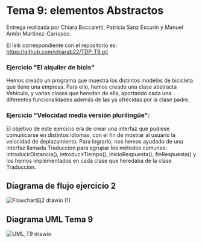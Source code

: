 # Tema 9: elementos Abstractos
Entrega realizada por Chiara Boccaletti, Patricia Sanz Escurín y Manuel Antón Martínez-Carrasco.

El link correspondiente con el repositorio es: https://github.com/chiarab22/TDP_T9.git

### Ejercicio "El alquiler de bicis"
Hemos creado un programa que muestra los distintos modelos de bicicleta que tiene una empresa. Para ello, hemos creado una clase abstracta Vehiculo, y varias clases que heredan de ella, aportando cada una diferentes funcionalidades además de las ya ofrecidas por la clase padre.


### Ejercicio "Velocidad media versión plurilingüe":
El objetivo de este ejercicio era de crear una interfaz que pudiese comunicarse en distintos idiomas, con el fin de mostrar al usuario la velocidad de deplazamiento. Para lograrlo, nos hemos ayudado de una interfaz llamada Traduccion para agrupar los métodos comunes: introducirDistancia(), introducirTiempo(), inicioRespuesta(), finRespuesta() y los hemos implementados en cada clase que heredaba de la clase Traduccion.

## Diagrama de flujo ejercicio 2

![FlowchartEj2 drawio (1)](https://user-images.githubusercontent.com/98779707/160829434-1324d195-9a4b-435c-b0e0-de909e2a1bce.svg)

## Diagrama UML Tema 9

![UML_T9 drawio](https://user-images.githubusercontent.com/98779707/160829592-f452bd8c-3a4f-47c3-883d-5d97057357e4.svg)
